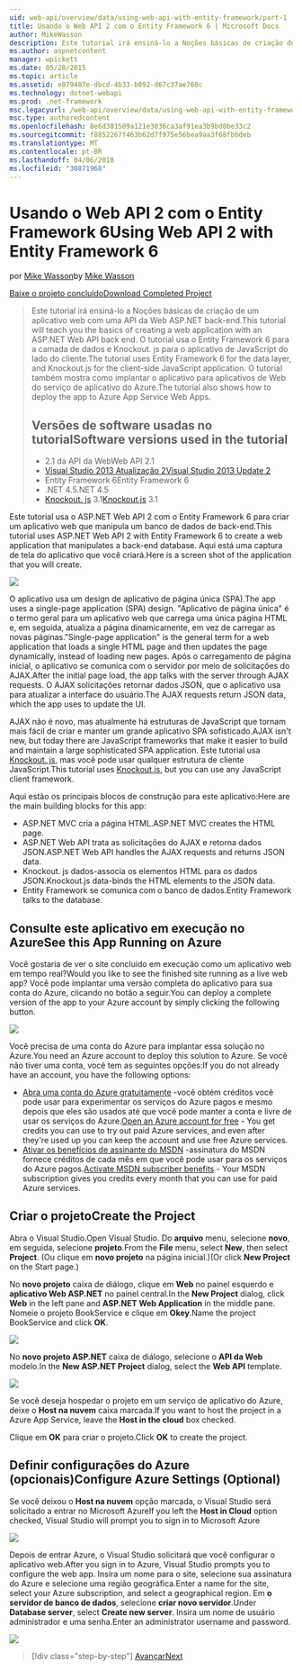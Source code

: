 ```yaml
---
uid: web-api/overview/data/using-web-api-with-entity-framework/part-1
title: Usando o Web API 2 com o Entity Framework 6 | Microsoft Docs
author: MikeWasson
description: Este tutorial irá ensiná-lo a Noções básicas de criação de um aplicativo web com uma API da Web ASP.NET back-end. O tutorial usa o Entity Framework 6 para o layout de dados...
ms.author: aspnetcontent
manager: wpickett
ms.date: 05/28/2015
ms.topic: article
ms.assetid: e879487e-dbcd-4b33-b092-d67c37ae768c
ms.technology: dotnet-webapi
ms.prod: .net-framework
msc.legacyurl: /web-api/overview/data/using-web-api-with-entity-framework/part-1
msc.type: authoredcontent
ms.openlocfilehash: 8e6d381509a121e3036ca3af91ea3b9bd0be33c2
ms.sourcegitcommit: f8852267f463b62d7f975e56bea9aa3f68fbbdeb
ms.translationtype: MT
ms.contentlocale: pt-BR
ms.lasthandoff: 04/06/2018
ms.locfileid: "30871968"
---
```

<a name="using-web-api-2-with-entity-framework-6"></a><span data-ttu-id="a0f46-104">Usando o Web API 2 com o Entity Framework 6</span><span class="sxs-lookup"><span data-stu-id="a0f46-104">Using Web API 2 with Entity Framework 6</span></span>
====================
<span data-ttu-id="a0f46-105">por [Mike Wasson](https://github.com/MikeWasson)</span><span class="sxs-lookup"><span data-stu-id="a0f46-105">by [Mike Wasson](https://github.com/MikeWasson)</span></span>

[<span data-ttu-id="a0f46-106">Baixe o projeto concluído</span><span class="sxs-lookup"><span data-stu-id="a0f46-106">Download Completed Project</span></span>](https://github.com/MikeWasson/BookService)

> <span data-ttu-id="a0f46-107">Este tutorial irá ensiná-lo a Noções básicas de criação de um aplicativo web com uma API da Web ASP.NET back-end.</span><span class="sxs-lookup"><span data-stu-id="a0f46-107">This tutorial will teach you the basics of creating a web application with an ASP.NET Web API back end.</span></span> <span data-ttu-id="a0f46-108">O tutorial usa o Entity Framework 6 para a camada de dados e Knockout. js para o aplicativo de JavaScript do lado do cliente.</span><span class="sxs-lookup"><span data-stu-id="a0f46-108">The tutorial uses Entity Framework 6 for the data layer, and Knockout.js for the client-side JavaScript application.</span></span> <span data-ttu-id="a0f46-109">O tutorial também mostra como implantar o aplicativo para aplicativos de Web do serviço de aplicativo do Azure.</span><span class="sxs-lookup"><span data-stu-id="a0f46-109">The tutorial also shows how to deploy the app to Azure App Service Web Apps.</span></span>
> 
> ## <a name="software-versions-used-in-the-tutorial"></a><span data-ttu-id="a0f46-110">Versões de software usadas no tutorial</span><span class="sxs-lookup"><span data-stu-id="a0f46-110">Software versions used in the tutorial</span></span>
> 
> 
> - <span data-ttu-id="a0f46-111">2.1 da API da Web</span><span class="sxs-lookup"><span data-stu-id="a0f46-111">Web API 2.1</span></span>
> - [<span data-ttu-id="a0f46-112">Visual Studio 2013 Atualização 2</span><span class="sxs-lookup"><span data-stu-id="a0f46-112">Visual Studio 2013 Update 2</span></span>](https://www.visualstudio.com/downloads/download-visual-studio-vs)
> - <span data-ttu-id="a0f46-113">Entity Framework 6</span><span class="sxs-lookup"><span data-stu-id="a0f46-113">Entity Framework 6</span></span>
> - <span data-ttu-id="a0f46-114">.NET 4.5</span><span class="sxs-lookup"><span data-stu-id="a0f46-114">.NET 4.5</span></span>
> - <span data-ttu-id="a0f46-115">[Knockout. js](http://knockoutjs.com/) 3.1</span><span class="sxs-lookup"><span data-stu-id="a0f46-115">[Knockout.js](http://knockoutjs.com/) 3.1</span></span>


<span data-ttu-id="a0f46-116">Este tutorial usa o ASP.NET Web API 2 com o Entity Framework 6 para criar um aplicativo web que manipula um banco de dados de back-end.</span><span class="sxs-lookup"><span data-stu-id="a0f46-116">This tutorial uses ASP.NET Web API 2 with Entity Framework 6 to create a web application that manipulates a back-end database.</span></span> <span data-ttu-id="a0f46-117">Aqui está uma captura de tela do aplicativo que você criará.</span><span class="sxs-lookup"><span data-stu-id="a0f46-117">Here is a screen shot of the application that you will create.</span></span>

[![](part-1/_static/image2.png)](part-1/_static/image1.png)

<span data-ttu-id="a0f46-118">O aplicativo usa um design de aplicativo de página única (SPA).</span><span class="sxs-lookup"><span data-stu-id="a0f46-118">The app uses a single-page application (SPA) design.</span></span> <span data-ttu-id="a0f46-119">"Aplicativo de página única" é o termo geral para um aplicativo web que carrega uma única página HTML e, em seguida, atualiza a página dinamicamente, em vez de carregar as novas páginas.</span><span class="sxs-lookup"><span data-stu-id="a0f46-119">"Single-page application" is the general term for a web application that loads a single HTML page and then updates the page dynamically, instead of loading new pages.</span></span> <span data-ttu-id="a0f46-120">Após o carregamento de página inicial, o aplicativo se comunica com o servidor por meio de solicitações do AJAX.</span><span class="sxs-lookup"><span data-stu-id="a0f46-120">After the initial page load, the app talks with the server through AJAX requests.</span></span> <span data-ttu-id="a0f46-121">O AJAX solicitações retornar dados JSON, que o aplicativo usa para atualizar a interface do usuário.</span><span class="sxs-lookup"><span data-stu-id="a0f46-121">The AJAX requests return JSON data, which the app uses to update the UI.</span></span>

<span data-ttu-id="a0f46-122">AJAX não é novo, mas atualmente há estruturas de JavaScript que tornam mais fácil de criar e manter um grande aplicativo SPA sofisticado.</span><span class="sxs-lookup"><span data-stu-id="a0f46-122">AJAX isn't new, but today there are JavaScript frameworks that make it easier to build and maintain a large sophisticated SPA application.</span></span> <span data-ttu-id="a0f46-123">Este tutorial usa [Knockout. js](http://knockoutjs.com/), mas você pode usar qualquer estrutura de cliente JavaScript.</span><span class="sxs-lookup"><span data-stu-id="a0f46-123">This tutorial uses [Knockout.js](http://knockoutjs.com/), but you can use any JavaScript client framework.</span></span>

<span data-ttu-id="a0f46-124">Aqui estão os principais blocos de construção para este aplicativo:</span><span class="sxs-lookup"><span data-stu-id="a0f46-124">Here are the main building blocks for this app:</span></span>

- <span data-ttu-id="a0f46-125">ASP.NET MVC cria a página HTML.</span><span class="sxs-lookup"><span data-stu-id="a0f46-125">ASP.NET MVC creates the HTML page.</span></span>
- <span data-ttu-id="a0f46-126">ASP.NET Web API trata as solicitações do AJAX e retorna dados JSON.</span><span class="sxs-lookup"><span data-stu-id="a0f46-126">ASP.NET Web API handles the AJAX requests and returns JSON data.</span></span>
- <span data-ttu-id="a0f46-127">Knockout. js dados-associa os elementos HTML para os dados JSON.</span><span class="sxs-lookup"><span data-stu-id="a0f46-127">Knockout.js data-binds the HTML elements to the JSON data.</span></span>
- <span data-ttu-id="a0f46-128">Entity Framework se comunica com o banco de dados.</span><span class="sxs-lookup"><span data-stu-id="a0f46-128">Entity Framework talks to the database.</span></span>

## <a name="see-this-app-running-on-azure"></a><span data-ttu-id="a0f46-129">Consulte este aplicativo em execução no Azure</span><span class="sxs-lookup"><span data-stu-id="a0f46-129">See this App Running on Azure</span></span>

<span data-ttu-id="a0f46-130">Você gostaria de ver o site concluído em execução como um aplicativo web em tempo real?</span><span class="sxs-lookup"><span data-stu-id="a0f46-130">Would you like to see the finished site running as a live web app?</span></span> <span data-ttu-id="a0f46-131">Você pode implantar uma versão completa do aplicativo para sua conta do Azure, clicando no botão a seguir.</span><span class="sxs-lookup"><span data-stu-id="a0f46-131">You can deploy a complete version of the app to your Azure account by simply clicking the following button.</span></span>

[![](http://azuredeploy.net/deploybutton.png)](https://azuredeploy.net/?WT.mc_id=deploy_azure_aspnet&repository=https://github.com/tfitzmac/BookService)

<span data-ttu-id="a0f46-132">Você precisa de uma conta do Azure para implantar essa solução no Azure.</span><span class="sxs-lookup"><span data-stu-id="a0f46-132">You need an Azure account to deploy this solution to Azure.</span></span> <span data-ttu-id="a0f46-133">Se você não tiver uma conta, você tem as seguintes opções:</span><span class="sxs-lookup"><span data-stu-id="a0f46-133">If you do not already have an account, you have the following options:</span></span>

- <span data-ttu-id="a0f46-134">[Abra uma conta do Azure gratuitamente](https://azure.microsoft.com/pricing/free-trial/?WT.mc_id=A443DD604) -você obtém créditos você pode usar para experimentar os serviços do Azure pagos e mesmo depois que eles são usados até que você pode manter a conta e livre de usar os serviços do Azure.</span><span class="sxs-lookup"><span data-stu-id="a0f46-134">[Open an Azure account for free](https://azure.microsoft.com/pricing/free-trial/?WT.mc_id=A443DD604) - You get credits you can use to try out paid Azure services, and even after they're used up you can keep the account and use free Azure services.</span></span>
- <span data-ttu-id="a0f46-135">[Ativar os benefícios de assinante do MSDN](https://azure.microsoft.com/pricing/member-offers/msdn-benefits-details/?WT.mc_id=A443DD604) -assinatura do MSDN fornece créditos de cada mês em que você pode usar para os serviços do Azure pagos.</span><span class="sxs-lookup"><span data-stu-id="a0f46-135">[Activate MSDN subscriber benefits](https://azure.microsoft.com/pricing/member-offers/msdn-benefits-details/?WT.mc_id=A443DD604) - Your MSDN subscription gives you credits every month that you can use for paid Azure services.</span></span>

## <a name="create-the-project"></a><span data-ttu-id="a0f46-136">Criar o projeto</span><span class="sxs-lookup"><span data-stu-id="a0f46-136">Create the Project</span></span>

<span data-ttu-id="a0f46-137">Abra o Visual Studio.</span><span class="sxs-lookup"><span data-stu-id="a0f46-137">Open Visual Studio.</span></span> <span data-ttu-id="a0f46-138">Do **arquivo** menu, selecione **novo**, em seguida, selecione **projeto**.</span><span class="sxs-lookup"><span data-stu-id="a0f46-138">From the **File** menu, select **New**, then select **Project**.</span></span> <span data-ttu-id="a0f46-139">(Ou clique em **novo projeto** na página inicial.)</span><span class="sxs-lookup"><span data-stu-id="a0f46-139">(Or click **New Project** on the Start page.)</span></span>

<span data-ttu-id="a0f46-140">No **novo projeto** caixa de diálogo, clique em **Web** no painel esquerdo e **aplicativo Web ASP.NET** no painel central.</span><span class="sxs-lookup"><span data-stu-id="a0f46-140">In the **New Project** dialog, click **Web** in the left pane and **ASP.NET Web Application** in the middle pane.</span></span> <span data-ttu-id="a0f46-141">Nomeie o projeto BookService e clique em **Okey**.</span><span class="sxs-lookup"><span data-stu-id="a0f46-141">Name the project BookService and click **OK**.</span></span>

[![](part-1/_static/image4.png)](part-1/_static/image3.png)

<span data-ttu-id="a0f46-142">No **novo projeto ASP.NET** caixa de diálogo, selecione o **API da Web** modelo.</span><span class="sxs-lookup"><span data-stu-id="a0f46-142">In the **New ASP.NET Project** dialog, select the **Web API** template.</span></span>

[![](part-1/_static/image6.png)](part-1/_static/image5.png)

<span data-ttu-id="a0f46-143">Se você deseja hospedar o projeto em um serviço de aplicativo do Azure, deixe o **Host na nuvem** caixa marcada.</span><span class="sxs-lookup"><span data-stu-id="a0f46-143">If you want to host the project in a Azure App Service, leave the **Host in the cloud** box checked.</span></span>

<span data-ttu-id="a0f46-144">Clique em **OK** para criar o projeto.</span><span class="sxs-lookup"><span data-stu-id="a0f46-144">Click **OK** to create the project.</span></span>

## <a name="configure-azure-settings-optional"></a><span data-ttu-id="a0f46-145">Definir configurações do Azure (opcionais)</span><span class="sxs-lookup"><span data-stu-id="a0f46-145">Configure Azure Settings (Optional)</span></span>

<span data-ttu-id="a0f46-146">Se você deixou o **Host na nuvem** opção marcada, o Visual Studio será solicitado a entrar no Microsoft Azure</span><span class="sxs-lookup"><span data-stu-id="a0f46-146">If you left the **Host in Cloud** option checked, Visual Studio will prompt you to sign in to Microsoft Azure</span></span>

[![](part-1/_static/image8.png)](part-1/_static/image7.png)

<span data-ttu-id="a0f46-147">Depois de entrar Azure, o Visual Studio solicitará que você configurar o aplicativo web.</span><span class="sxs-lookup"><span data-stu-id="a0f46-147">After you sign in to Azure, Visual Studio prompts you to configure the web app.</span></span> <span data-ttu-id="a0f46-148">Insira um nome para o site, selecione sua assinatura do Azure e selecione uma região geográfica.</span><span class="sxs-lookup"><span data-stu-id="a0f46-148">Enter a name for the site, select your Azure subscription, and select a geographical region.</span></span> <span data-ttu-id="a0f46-149">Em **o servidor de banco de dados**, selecione **criar novo servidor**.</span><span class="sxs-lookup"><span data-stu-id="a0f46-149">Under **Database server**, select **Create new server**.</span></span> <span data-ttu-id="a0f46-150">Insira um nome de usuário administrador e uma senha.</span><span class="sxs-lookup"><span data-stu-id="a0f46-150">Enter an administrator username and password.</span></span>

[![](part-1/_static/image10.png)](part-1/_static/image9.png)

> [!div class="step-by-step"]
> [<span data-ttu-id="a0f46-151">Avançar</span><span class="sxs-lookup"><span data-stu-id="a0f46-151">Next</span></span>](part-2.md)
